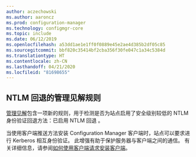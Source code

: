 ```yaml
---
author: aczechowski
ms.author: aaroncz
ms.prod: configuration-manager
ms.technology: configmgr-core
ms.topic: include
ms.date: 06/12/2019
ms.openlocfilehash: a53dd1ae1e1ff0f0889e45e2ae4d385b2df05c85
ms.sourcegitcommit: bbf820c35414bf2cba356f30fe047c1a34c5384d
ms.translationtype: HT
ms.contentlocale: zh-CN
ms.lasthandoff: 04/21/2020
ms.locfileid: "81698655"
---
```

## <a name="management-insights-rule-for-ntlm-fallback"></a><a name="bkmk_ntlm"></a> NTLM 回退的管理见解规则

<!--4572953-->

[管理见解](../../../../servers/manage/management-insights.md)包含一项新的规则，用于检测是否为站点启用了安全级别较低的 NTLM 身份验证回退方法：已启用 NTLM 回退  。

当使用客户端推送方法安装 Configuration Manager 客户端时，站点可以要求进行 Kerberos 相互身份验证。 此增强有助于保护服务器与客户端之间的通信。 有关详细信息，请参阅[如何使用客户端请求安装客户端](../../../../clients/deploy/deploy-clients-to-windows-computers.md#BKMK_ClientPush)。

